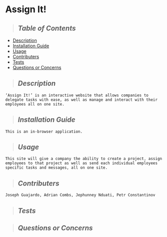  
# Assign It!


> ## *Table of Contents*
* [Description](#description)
* [Installation Guide](#installation)
* [Usage](#usage)
* [Contributers](#contributing)
* [Tests](#tests)
* [Questions or Concerns](#questions)

> ## *Description*
    ‘Assign It!’ is an interactive website that allows companies to delegate tasks with ease, as well as manage and interact with their employees all on one site.
> ## *Installation Guide*
    This is an in-browser application.
> ## *Usage*
    This site will give a company the ability to create a project, assign employees to that project as well as send each individual employees specific tasks and messages, all on one site.
> ## *Contributers*
    Joseph Guajardo, Adrian Combs, Jephunney Nduati, Petr Constantinov
> ## *Tests*
    
> ## *Questions or Concerns*
    
